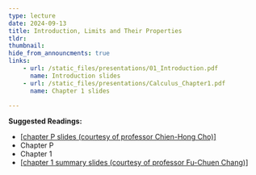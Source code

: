 ```yaml
---
type: lecture
date: 2024-09-13
title: Introduction, Limits and Their Properties
tldr: 
thumbnail: 
hide_from_announcments: true
links: 
    - url: /static_files/presentations/01_Introduction.pdf
      name: Introduction slides
    - url: /static_files/presentations/Calculus_Chapter1.pdf
      name: Chapter 1 slides
      
---
```

**Suggested Readings:**
- [[chapter P slides (courtesy of professor Chien-Hong Cho)]](/nsysu-calculus1/static_files/presentations/Ch0_Slidehandout.pdf)
- Chapter P
- Chapter 1
- [[chapter 1 summary slides (courtesy of professor Fu-Chuen Chang)]](/nsysu-calculus1/static_files/presentations/Chap01_Summary.pdf)
